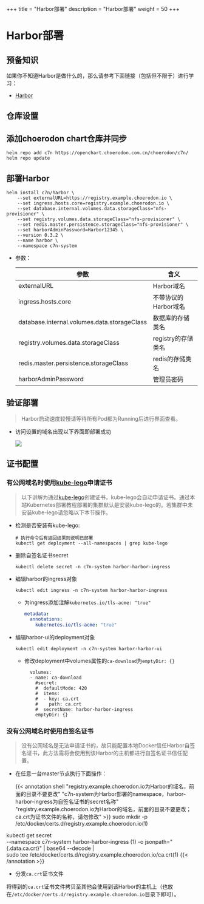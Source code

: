+++
title = "Harbor部署"
description = "Harbor部署"
weight = 50
+++

# Harbor部署

## 预备知识

如果你不知道Harbor是做什么的，那么请参考下面链接（包括但不限于）进行学习：

- [Harbor](https://github.com/goharbor/harbor#harbor)

## 仓库设置

## 添加choerodon chart仓库并同步

```
helm repo add c7n https://openchart.choerodon.com.cn/choerodon/c7n/
helm repo update
```

## 部署Harbor

```shell
helm install c7n/harbor \
    --set externalURL=https://registry.example.choerodon.io \
    --set ingress.hosts.core=registry.example.choerodon.io \
    --set database.internal.volumes.data.storageClass="nfs-provisioner" \
    --set registry.volumes.data.storageClass="nfs-provisioner" \
    --set redis.master.persistence.storageClass="nfs-provisioner" \
    --set harborAdminPassword=Harbor12345 \
    --version 0.3.2 \
    --name harbor \
    --namespace c7n-system
```

- 参数：

    参数 | 含义 
    --- |  --- 
    externalURL|Harbor域名
    ingress.hosts.core|不带协议的Harbor域名
    database.internal.volumes.data.storageClass|数据库的存储类名
    registry.volumes.data.storageClass|registry的存储类名
    redis.master.persistence.storageClass|redis的存储类名
    harborAdminPassword|管理员密码

## 验证部署

<blockquote class="note">
Harbor启动速度较慢请等待所有Pod都为Running后进行界面查看。
</blockquote>

- 访问设置的域名出现以下界面即部署成功

    ![](/docs/installation-configuration/image/harbor.png)

## 证书配置

### 有公网域名时使用[kube-lego](https://github.com/jetstack/kube-lego)申请证书

<blockquote class="note">
以下讲解为通过<a href="https://github.com/jetstack/kube-lego" target="_blank">kube-lego</a>创建证书，kube-lego会自动申请证书。通过本站Kubernetes部署教程部署的集群默认是安装kube-lego的。若集群中未安装kube-lego请忽略以下本节操作。
</blockquote>

- 检测是否安装有kube-lego:

    ```
    # 执行命令后有返回结果则说明已部署
    kubectl get deployment --all-namespaces | grep kube-lego
    ```

- 删除自签名证书secret

    ```
    kubectl delete secret -n c7n-system harbor-harbor-ingress
    ```

- 编辑harbor的ingress对象

    ```
    kubectl edit ingress -n c7n-system harbor-harbor-ingress
    ```

    - 为ingress添加注解`kubernetes.io/tls-acme: "true"`

        ```yaml
        metadata:
          annotations:
            kubernetes.io/tls-acme: "true"
        ```

- 编辑harbor-ui的deployment对象

    ```
    kubectl edit deployment -n c7n-system harbor-harbor-ui
    ```

    - 修改deployment中volumes属性的`ca-download`为`emptyDir: {}`

            volumes:
            - name: ca-download
              #secret:
              #  defaultMode: 420
              #  items:
              #  - key: ca.crt
              #    path: ca.crt
              #  secretName: harbor-harbor-ingress
              emptyDir: {}

### 没有公网域名时使用自签名证书

<blockquote class="warning">
没有公网域名是无法申请证书的，故只能配置本地Docker信任Harbor自签名证书，此方法需将会使用到该Harbor的主机都进行自签名证书信任配置。
</blockquote>

- 在任意一台master节点执行下面操作：

    {{< annotation shell "registry.example.choerodon.io为Harbor的域名，前面的目录不要更改" "c7n-system为Harbor部署的namespace，harbor-harbor-ingress为自签名证书的secret名称" "registry.example.choerodon.io为Harbor的域名，前面的目录不要更改；ca.crt为证书文件的名称，请勿修改" >}}
sudo mkdir -p /etc/docker/certs.d/registry.example.choerodon.io(1)

kubectl get secret \
    --namespace c7n-system harbor-harbor-ingress \(1)
    -o jsonpath="{.data.ca\.crt}" | base64 --decode | \
    sudo tee /etc/docker/certs.d/registry.example.choerodon.io/ca.crt(1)
{{< /annotation >}}

- 分发`ca.crt`证书文件

将得到的`ca.crt`证书文件拷贝至其他会使用到该Harbor的主机上（也放在`/etc/docker/certs.d/registry.example.choerodon.io`目录下即可）。